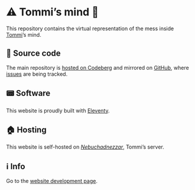 # ⚠️ Tommi’s mind 🤯

This repository contains the virtual representation of the mess inside [Tommi](https://tommi.space/home/#about 'About Tommi')’s mind.

## 👾 Source code

The main repository is [hosted on Codeberg](https://codeberg.org/tommi/tommi.space 'tommi.space on Codeberg') and mirrored on [GitHub](https://github.com/xplosionmind/tommi.space 'tommi.space on GitHub'), where [issues](https://github.com/xplosiomind/tommi.space/issues 'tommi.space issues on GitHub') are being tracked.

## 📟 Software

This website is proudly built with [Eleventy](https://11ty.dev 'Eleventy official website').

## 🏠 Hosting

This website is self-hosted on [*Nebuchadnezzar*](https://tommi.space/neb/ 'Nebuchadnezzar’s page on tommi.space'), Tommi’s server.

## ℹ️  Info

Go to the [website development page](https://tommi.space/meta/ 'Website development - tommi.space').

